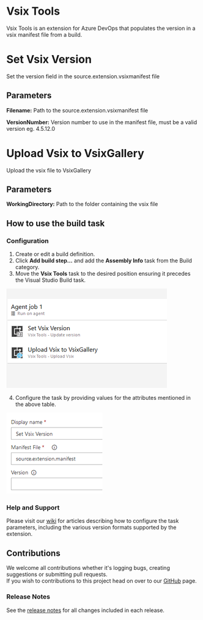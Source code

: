 # Vsix Tools
Vsix Tools is an extension for Azure DevOps that populates the version in a vsix manifest file from a build.

# Set Vsix Version
Set the version field in the source.extension.vsixmanifest file

## Parameters

**Filename:**
Path to the source.extension.vsixmanifest file

**VersionNumber:**
Version number to use in the manifest file, must be a valid version eg. 4.5.12.0

# Upload Vsix to VsixGallery
Upload the vsix file to VsixGallery

## Parameters

**WorkingDirectory:**
Path to the folder containing the vsix file

## How to use the build task
### Configuration
1. Create or edit a build definition.
2. Click **Add build step...** and add the **Assembly Info** task from the Build category.
3. Move the **Vsix Tools** task to the desired position ensuring it precedes the Visual Studio Build task.  

  ![Vsix Tools task position](images/Task_List.png)

4. Configure the task by providing values for the attributes mentioned in the above table. 

  ![Vsix Tools task parameters](images/Task_Parameters.png)

### Help and Support
Please visit our [wiki](https://github.com/sboulema/VsixTools/wiki) for articles describing how to configure the task parameters, including the various version formats supported by the extension.

## Contributions
We welcome all contributions whether it's logging bugs, creating suggestions or submitting pull requests.  
If you wish to contributions to this project head on over to our [GitHub](https://github.com/sboulema/VsixTools) page.

### Release Notes
See the [release notes](https://github.com/sboulema/VsixTools/releases) for all changes included in each release.
